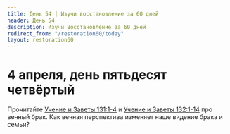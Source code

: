 ```yaml
---
title: Дeнь 54 | Изучи восстановление за 60 дней
header: День 54
description: Изучи Восстановление за 60 дней
redirect_from: "/restoration60/today"
layout: restoration60
---
```


# 4 апреля, день пятьдесят четвёртый

Прочитайте [Учение и Заветы 131:1-4](https://www.churchofjesuschrist.org/study/scriptures/dc-testament/dc/131.1-4?lang=rus#1) и [Учение и Заветы 132:1-14](https://www.churchofjesuschrist.org/study/scriptures/dc-testament/dc/132.1-14?lang=rus#1) про вечный брак. Как вечная перспектива изменяет наше видение брака и семьи?